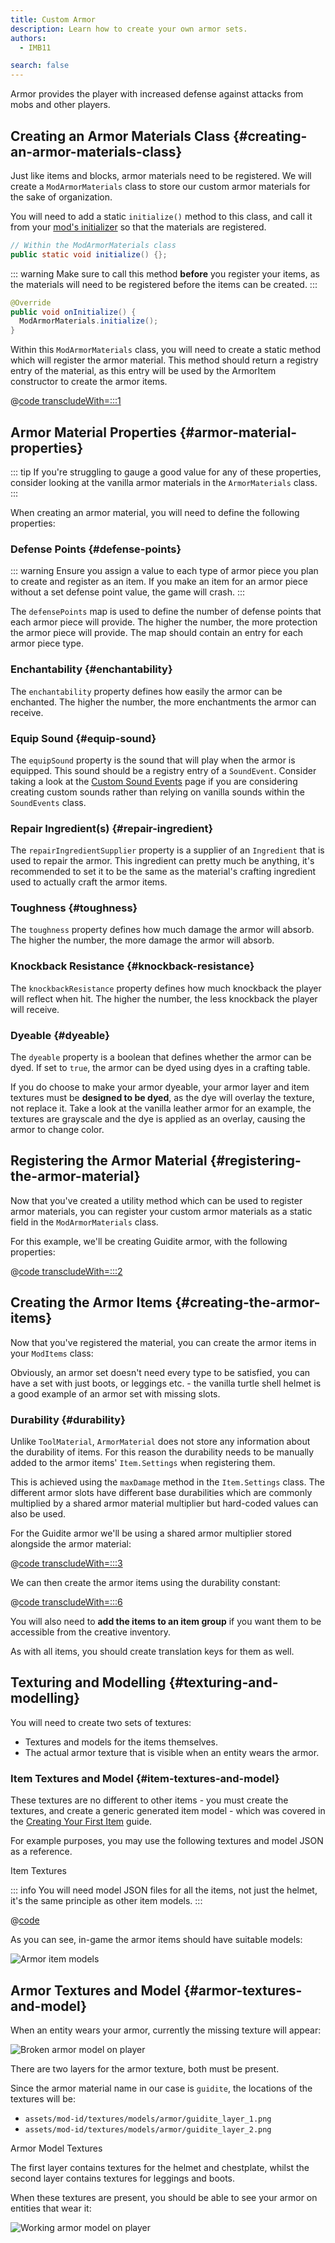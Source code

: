 ```yaml
---
title: Custom Armor
description: Learn how to create your own armor sets.
authors:
  - IMB11

search: false
---
```


Armor provides the player with increased defense against attacks from mobs and other players.

## Creating an Armor Materials Class {#creating-an-armor-materials-class}

Just like items and blocks, armor materials need to be registered. We will create a `ModArmorMaterials` class to store our custom armor materials for the sake of organization.

You will need to add a static `initialize()` method to this class, and call it from your [mod's initializer](./getting-started/project-structure#entrypoints) so that the materials are registered.

```java
// Within the ModArmorMaterials class
public static void initialize() {};
```

::: warning
Make sure to call this method **before** you register your items, as the materials will need to be registered before the items can be created.
:::

```java
@Override
public void onInitialize() {
  ModArmorMaterials.initialize();
}
```

Within this `ModArmorMaterials` class, you will need to create a static method which will register the armor material. This method should return a registry entry of the material, as this entry will be used by the ArmorItem constructor to create the armor items.

@[code transcludeWith=:::1](@/reference/1.21/src/main/java/com/example/docs/item/armor/ModArmorMaterials.java)

## Armor Material Properties {#armor-material-properties}

::: tip
If you're struggling to gauge a good value for any of these properties, consider looking at the vanilla armor materials in the `ArmorMaterials` class.
:::

When creating an armor material, you will need to define the following properties:

### Defense Points {#defense-points}

::: warning
Ensure you assign a value to each type of armor piece you plan to create and register as an item. If you make an item for an armor piece without a set defense point value, the game will crash.
:::

The `defensePoints` map is used to define the number of defense points that each armor piece will provide. The higher the number, the more protection the armor piece will provide. The map should contain an entry for each armor piece type.

### Enchantability {#enchantability}

The `enchantability` property defines how easily the armor can be enchanted. The higher the number, the more enchantments the armor can receive.

### Equip Sound {#equip-sound}

The `equipSound` property is the sound that will play when the armor is equipped. This sound should be a registry entry of a `SoundEvent`. Consider taking a look at the [Custom Sound Events](../sounds/custom) page if you are considering creating custom sounds rather than relying on vanilla sounds within the `SoundEvents` class.

### Repair Ingredient(s) {#repair-ingredient}

The `repairIngredientSupplier` property is a supplier of an `Ingredient` that is used to repair the armor. This ingredient can pretty much be anything, it's recommended to set it to be the same as the material's crafting ingredient used to actually craft the armor items.

### Toughness {#toughness}

The `toughness` property defines how much damage the armor will absorb. The higher the number, the more damage the armor will absorb.

### Knockback Resistance {#knockback-resistance}

The `knockbackResistance` property defines how much knockback the player will reflect when hit. The higher the number, the less knockback the player will receive.

### Dyeable {#dyeable}

The `dyeable` property is a boolean that defines whether the armor can be dyed. If set to `true`, the armor can be dyed using dyes in a crafting table.

If you do choose to make your armor dyeable, your armor layer and item textures must be **designed to be dyed**, as the dye will overlay the texture, not replace it. Take a look at the vanilla leather armor for an example, the textures are grayscale and the dye is applied as an overlay, causing the armor to change color.

## Registering the Armor Material {#registering-the-armor-material}

Now that you've created a utility method which can be used to register armor materials, you can register your custom armor materials as a static field in the `ModArmorMaterials` class.

For this example, we'll be creating Guidite armor, with the following properties:

@[code transcludeWith=:::2](@/reference/1.21/src/main/java/com/example/docs/item/armor/ModArmorMaterials.java)

## Creating the Armor Items {#creating-the-armor-items}

Now that you've registered the material, you can create the armor items in your `ModItems` class:

Obviously, an armor set doesn't need every type to be satisfied, you can have a set with just boots, or leggings etc. - the vanilla turtle shell helmet is a good example of an armor set with missing slots.

### Durability {#durability}

Unlike `ToolMaterial`, `ArmorMaterial` does not store any information about the durability of items.
For this reason the durability needs to be manually added to the armor items' `Item.Settings` when registering them.

This is achieved using the `maxDamage` method in the `Item.Settings` class.
The different armor slots have different base durabilities which are commonly multiplied by a shared armor material multiplier but hard-coded values can also be used.

For the Guidite armor we'll be using a shared armor multiplier stored alongside the armor material:

@[code transcludeWith=:::3](@/reference/1.21/src/main/java/com/example/docs/item/armor/ModArmorMaterials.java)

We can then create the armor items using the durability constant:

@[code transcludeWith=:::6](@/reference/1.21/src/main/java/com/example/docs/item/ModItems.java)

You will also need to **add the items to an item group** if you want them to be accessible from the creative inventory.

As with all items, you should create translation keys for them as well.

## Texturing and Modelling {#texturing-and-modelling}

You will need to create two sets of textures:

- Textures and models for the items themselves.
- The actual armor texture that is visible when an entity wears the armor.

### Item Textures and Model {#item-textures-and-model}

These textures are no different to other items - you must create the textures, and create a generic generated item model - which was covered in the [Creating Your First Item](./first-item#adding-a-texture-and-model) guide.

For example purposes, you may use the following textures and model JSON as a reference.

<DownloadEntry visualURL="/assets/develop/items/armor_0.png" downloadURL="/assets/develop/items/example_armor_item_textures.zip">Item Textures</DownloadEntry>

::: info
You will need model JSON files for all the items, not just the helmet, it's the same principle as other item models.
:::

@[code](@/reference/1.21/src/main/resources/assets/fabric-docs-reference/models/item/guidite_helmet.json)

As you can see, in-game the armor items should have suitable models:

![Armor item models](/assets/develop/items/armor_1.png)

## Armor Textures and Model {#armor-textures-and-model}

When an entity wears your armor, currently the missing texture will appear:

![Broken armor model on player](/assets/develop/items/armor_2.png)

There are two layers for the armor texture, both must be present.

Since the armor material name in our case is `guidite`, the locations of the textures will be:

- `assets/mod-id/textures/models/armor/guidite_layer_1.png`
- `assets/mod-id/textures/models/armor/guidite_layer_2.png`

<DownloadEntry downloadURL="/assets/develop/items/example_armor_layer_textures.zip">Armor Model Textures</DownloadEntry>

The first layer contains textures for the helmet and chestplate, whilst the second layer contains textures for leggings and boots.

When these textures are present, you should be able to see your armor on entities that wear it:

![Working armor model on player](/assets/develop/items/armor_3.png)
